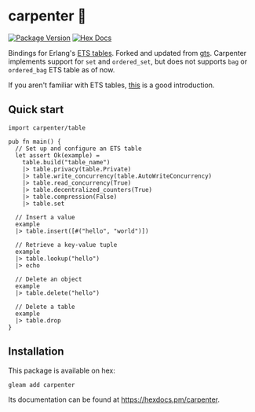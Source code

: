 # carpenter 🔨

[![Package Version](https://img.shields.io/hexpm/v/carpenter)](https://hex.pm/packages/carpenter)
[![Hex Docs](https://img.shields.io/badge/hex-docs-ffaff3)](https://hexdocs.pm/carpenter/)

Bindings for Erlang's [ETS tables](https://www.erlang.org/doc/man/ets.html).
Forked and updated from [gts](https://github.com/Lunarmagpie/gts).
Carpenter implements support for `set` and `ordered_set`, but does not
supports `bag` or `ordered_bag` ETS table as of now.

If you aren't familiar with ETS tables,
[this](https://elixirschool.com/en/lessons/storage/ets) is a good introduction.

## Quick start

```gleam
import carpenter/table

pub fn main() {
  // Set up and configure an ETS table
  let assert Ok(example) =
    table.build("table_name")
    |> table.privacy(table.Private)
    |> table.write_concurrency(table.AutoWriteConcurrency)
    |> table.read_concurrency(True)
    |> table.decentralized_counters(True)
    |> table.compression(False)
    |> table.set

  // Insert a value
  example
  |> table.insert([#("hello", "world")])

  // Retrieve a key-value tuple
  example
  |> table.lookup("hello")
  |> echo

  // Delete an object
  example
  |> table.delete("hello")

  // Delete a table
  example
  |> table.drop
}
```

## Installation

This package is available on hex:

```sh
gleam add carpenter
```

Its documentation can be found at <https://hexdocs.pm/carpenter>.
